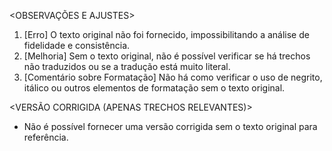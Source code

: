 <OBSERVAÇÕES E AJUSTES>
1. [Erro] O texto original não foi fornecido, impossibilitando a análise de fidelidade e consistência.
2. [Melhoria] Sem o texto original, não é possível verificar se há trechos não traduzidos ou se a tradução está muito literal.
3. [Comentário sobre Formatação] Não há como verificar o uso de negrito, itálico ou outros elementos de formatação sem o texto original.

<VERSÃO CORRIGIDA (APENAS TRECHOS RELEVANTES)>
- Não é possível fornecer uma versão corrigida sem o texto original para referência.